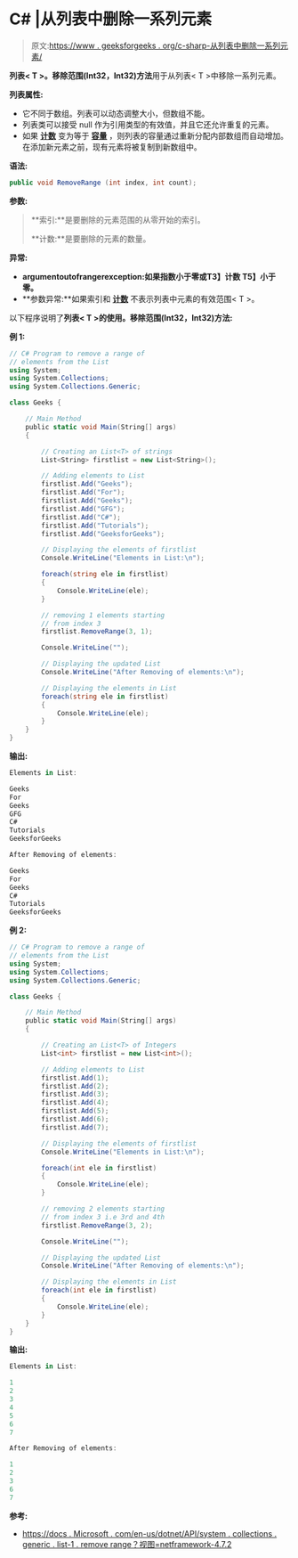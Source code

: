 # C# |从列表中删除一系列元素

> 原文:[https://www . geeksforgeeks . org/c-sharp-从列表中删除一系列元素/](https://www.geeksforgeeks.org/c-sharp-removing-a-range-of-elements-from-the-list/)

**列表< T >。移除范围(Int32，Int32)方法**用于从列表< T >中移除一系列元素。

**列表属性:**

*   它不同于数组。列表可以动态调整大小，但数组不能。
*   列表类可以接受 null 作为引用类型的有效值，并且它还允许重复的元素。
*   如果 **[计数](https://www.geeksforgeeks.org/c-count-the-total-number-of-elements-in-the-list/)** 变为等于 **[容量](https://www.geeksforgeeks.org/c-capacity-of-a-list/)** ，则列表的容量通过重新分配内部数组而自动增加。在添加新元素之前，现有元素将被复制到新数组中。

**语法:**

```cs
public void RemoveRange (int index, int count);
```

**参数:**

> **索引:**是要删除的元素范围的从零开始的索引。
> 
> **计数:**是要删除的元素的数量。

**异常:**

*   **argumentoutofrangerexception:**如果指数小于零或**T3】计数 T5】小于零。**
*   **参数异常:**如果索引和 **[计数](https://www.geeksforgeeks.org/c-count-the-total-number-of-elements-in-the-list/)** 不表示列表中元素的有效范围< T >。

以下程序说明了**列表< T >的使用。移除范围(Int32，Int32)方法:**

**例 1:**

```cs
// C# Program to remove a range of
// elements from the List
using System;
using System.Collections;
using System.Collections.Generic;

class Geeks {

    // Main Method
    public static void Main(String[] args)
    {

        // Creating an List<T> of strings
        List<String> firstlist = new List<String>();

        // Adding elements to List
        firstlist.Add("Geeks");
        firstlist.Add("For");
        firstlist.Add("Geeks");
        firstlist.Add("GFG");
        firstlist.Add("C#");
        firstlist.Add("Tutorials");
        firstlist.Add("GeeksforGeeks");

        // Displaying the elements of firstlist
        Console.WriteLine("Elements in List:\n");

        foreach(string ele in firstlist)
        {
            Console.WriteLine(ele);
        }

        // removing 1 elements starting
        // from index 3
        firstlist.RemoveRange(3, 1);

        Console.WriteLine("");

        // Displaying the updated List
        Console.WriteLine("After Removing of elements:\n");

        // Displaying the elements in List
        foreach(string ele in firstlist)
        {
            Console.WriteLine(ele);
        }
    }
}
```

**输出:**

```cs
Elements in List:

Geeks
For
Geeks
GFG
C#
Tutorials
GeeksforGeeks

After Removing of elements:

Geeks
For
Geeks
C#
Tutorials
GeeksforGeeks

```

**例 2:**

```cs
// C# Program to remove a range of
// elements from the List
using System;
using System.Collections;
using System.Collections.Generic;

class Geeks {

    // Main Method
    public static void Main(String[] args)
    {

        // Creating an List<T> of Integers
        List<int> firstlist = new List<int>();

        // Adding elements to List
        firstlist.Add(1);
        firstlist.Add(2);
        firstlist.Add(3);
        firstlist.Add(4);
        firstlist.Add(5);
        firstlist.Add(6);
        firstlist.Add(7);

        // Displaying the elements of firstlist
        Console.WriteLine("Elements in List:\n");

        foreach(int ele in firstlist)
        {
            Console.WriteLine(ele);
        }

        // removing 2 elements starting
        // from index 3 i.e 3rd and 4th
        firstlist.RemoveRange(3, 2);

        Console.WriteLine("");

        // Displaying the updated List
        Console.WriteLine("After Removing of elements:\n");

        // Displaying the elements in List
        foreach(int ele in firstlist)
        {
            Console.WriteLine(ele);
        }
    }
}
```

**输出:**

```cs
Elements in List:

1
2
3
4
5
6
7

After Removing of elements:

1
2
3
6
7

```

**参考:**

*   [https://docs . Microsoft . com/en-us/dotnet/API/system . collections . generic . list-1 . remove range？视图=netframework-4.7.2](https://docs.microsoft.com/en-us/dotnet/api/system.collections.generic.list-1.removerange?view=netframework-4.7.2)